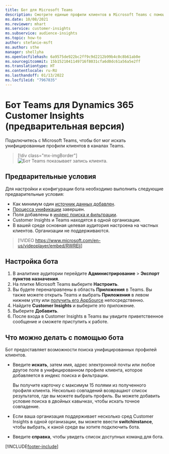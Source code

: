 ```yaml
---
title: Бот для Microsoft Teams
description: Смотрите единые профили клиентов в Microsoft Teams с помощью бота.
ms.date: 10/08/2021
ms.reviewer: mhart
ms.service: customer-insights
ms.subservice: audience-insights
ms.topic: how-to
author: stefanie-msft
ms.author: sthe
manager: shellyha
ms.openlocfilehash: 6a9575de922bc2ff9c9d2212b99b4c0c8b61ab0e
ms.sourcegitcommit: 15b1521041149716f8031cfa6d0dc61a56a5e2ff
ms.translationtype: HT
ms.contentlocale: ru-RU
ms.lasthandoff: 01/13/2022
ms.locfileid: "7967835"
---
```

# <a name="teams-bot-for-dynamics-365-customer-insights-preview"></a>Бот Teams для Dynamics 365 Customer Insights (предварительная версия)

Подключитесь с Microsoft Teams, чтобы бот мог искать унифицированные профили клиентов в каналах Teams.

> [!div class="mx-imgBorder"]
> ![Бот Teams показывает запись клиента.](media/teams-bot.png "Бот Teams показывает запись клиента")

## <a name="prerequisites"></a>Предварительные условия

Для настройки и конфигурации бота необходимо выполнить следующие предварительные условия:

- Как минимум один [источник данных добавлен](data-sources.md).
- [Процесса унификации](data-unification.md) завершен.
- Поля добавлены в [индекс поиска и фильтрации](search-filter-index.md).
- Customer Insights и Teams находятся в одной организации.
- В вашей среде основная целевая аудитория настроена на частных клиентов. Организации не поддерживаются.


> [!VIDEO https://www.microsoft.com/en-us/videoplayer/embed/RWRElj]
## <a name="configure-the-bot"></a>Настройка бота

1. В аналитике аудитории перейдите **Администрирование** > **Экспорт пунктов назначения**.
1. На плитке Microsoft Teams выберите **Настроить**.
1. Вы будете перенаправлены в область **Приложения** в Teams. Вы также можете открыть Teams и выбрать **Приложения** в левом нижнем углу или [получить его AppSource](https://go.microsoft.com/fwlink/?linkid=2124104) непосредственно.
1. Найдите **Customer Insights** и выберите это приложение.
1. Выберите **Добавить**.
1. После входа в Customer Insights в Teams вы увидите приветственное сообщение и сможете приступить к работе.

## <a name="things-you-can-do-with-the-bot"></a>Что можно делать с помощью бота

Бот предоставляет возможности поиска унифицированных профилей клиентов.

- Введите **искать**, затем имя, адрес электронной почты или любое другое поле в унифицированном профиле клиента, которое добавляется в индекс поиска и фильтрации.

  Вы получите карточку с максимум 15 полями из полученного профиля клиента. Несколько совпадений возвращают список результатов, где вы можете выбрать профиль. Вы можете добавить условие поиска в двойных кавычках, чтобы искать точное совпадение.

- Если ваша организация поддерживает несколько сред Customer Insights в одной организации, вы можете ввести **switchinstance**, чтобы выбрать, к какой среде вы хотите подключить бота.

- Введите **справка**, чтобы увидеть список доступных команд для бота.  


[!INCLUDE[footer-include](../includes/footer-banner.md)]